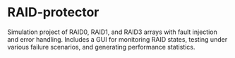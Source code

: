 # RAID-protector
Simulation project of RAID0, RAID1, and RAID3 arrays with fault injection and error handling. Includes a GUI for monitoring RAID states, testing under various failure scenarios, and generating performance statistics.
